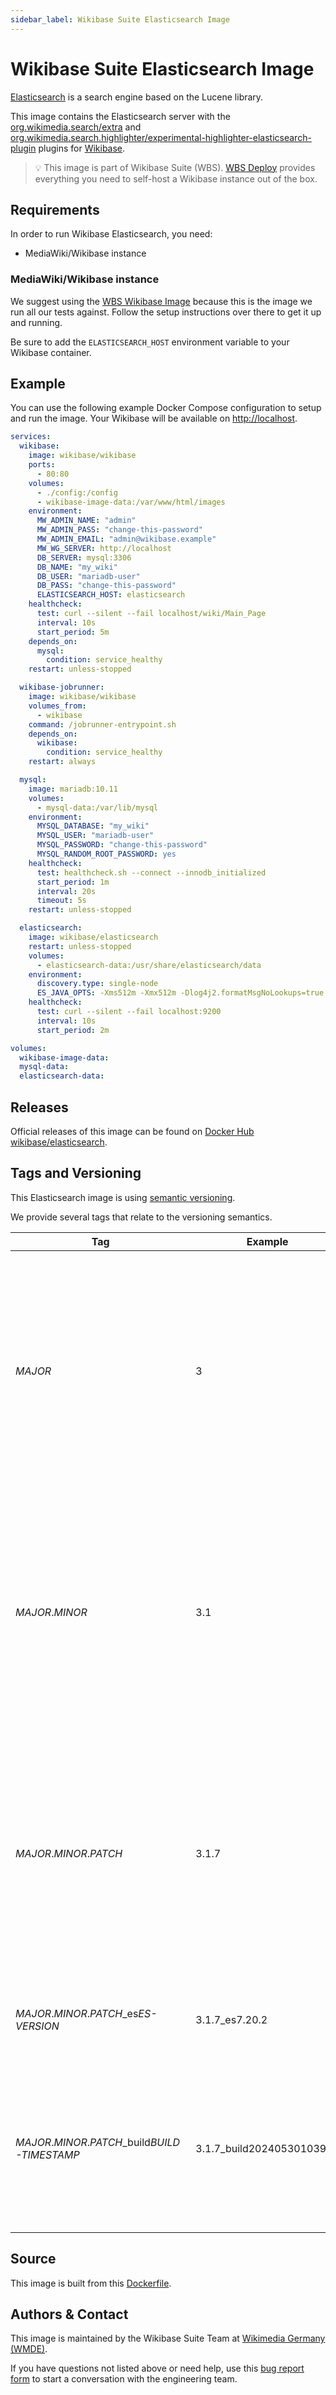 ```yaml
---
sidebar_label: Wikibase Suite Elasticsearch Image
---
```


# Wikibase Suite Elasticsearch Image

[Elasticsearch](https://en.wikipedia.org/wiki/Elasticsearch) is a search engine based on the Lucene library.

This image contains the Elasticsearch server with the [org.wikimedia.search/extra](https://central.sonatype.com/artifact/org.wikimedia.search/extra) and [org.wikimedia.search.highlighter/experimental-highlighter-elasticsearch-plugin](https://central.sonatype.com/artifact/org.wikimedia.search.highlighter/experimental-highlighter-elasticsearch-plugin) plugins for [Wikibase](https://wikiba.se).

> 💡 This image is part of Wikibase Suite (WBS). [WBS Deploy](https://github.com/wmde/wikibase-release-pipeline/deploy/README.md) provides everything you need to self-host a Wikibase instance out of the box.

## Requirements

In order to run Wikibase Elasticsearch, you need:

- MediaWiki/Wikibase instance

### MediaWiki/Wikibase instance

We suggest using the [WBS Wikibase Image](https://hub.docker.com/r/wikibase/wikibase) because this is the image we run all our tests against. Follow the setup instructions over there to get it up and running.

Be sure to add the `ELASTICSEARCH_HOST` environment variable to your Wikibase container.

## Example

You can use the following example Docker Compose configuration to setup and run the image. Your Wikibase will be available on [http://localhost](http://localhost).

```yml
services:
  wikibase:
    image: wikibase/wikibase
    ports:
      - 80:80
    volumes:
      - ./config:/config
      - wikibase-image-data:/var/www/html/images
    environment:
      MW_ADMIN_NAME: "admin"
      MW_ADMIN_PASS: "change-this-password"
      MW_ADMIN_EMAIL: "admin@wikibase.example"
      MW_WG_SERVER: http://localhost
      DB_SERVER: mysql:3306
      DB_NAME: "my_wiki"
      DB_USER: "mariadb-user"
      DB_PASS: "change-this-password"
      ELASTICSEARCH_HOST: elasticsearch
    healthcheck:
      test: curl --silent --fail localhost/wiki/Main_Page
      interval: 10s
      start_period: 5m
    depends_on:
      mysql:
        condition: service_healthy
    restart: unless-stopped

  wikibase-jobrunner:
    image: wikibase/wikibase
    volumes_from:
      - wikibase
    command: /jobrunner-entrypoint.sh
    depends_on:
      wikibase:
        condition: service_healthy
    restart: always

  mysql:
    image: mariadb:10.11
    volumes:
      - mysql-data:/var/lib/mysql
    environment:
      MYSQL_DATABASE: "my_wiki"
      MYSQL_USER: "mariadb-user"
      MYSQL_PASSWORD: "change-this-password"
      MYSQL_RANDOM_ROOT_PASSWORD: yes
    healthcheck:
      test: healthcheck.sh --connect --innodb_initialized
      start_period: 1m
      interval: 20s
      timeout: 5s
    restart: unless-stopped

  elasticsearch:
    image: wikibase/elasticsearch
    restart: unless-stopped
    volumes:
      - elasticsearch-data:/usr/share/elasticsearch/data
    environment:
      discovery.type: single-node
      ES_JAVA_OPTS: -Xms512m -Xmx512m -Dlog4j2.formatMsgNoLookups=true
    healthcheck:
      test: curl --silent --fail localhost:9200
      interval: 10s
      start_period: 2m

volumes:
  wikibase-image-data:
  mysql-data:
  elasticsearch-data:
```

## Releases

Official releases of this image can be found on [Docker Hub wikibase/elasticsearch](https://hub.docker.com/r/wikibase/elasticsearch).

## Tags and Versioning

This Elasticsearch image is using [semantic versioning](https://semver.org/spec/v2.0.0.html).

We provide several tags that relate to the versioning semantics.

| Tag | Example | Description |
| --- | --- | --- |
| _MAJOR_ | 3 | Tags the latest image with this major version. Gets overwritten whenever a new version is released with this major version. This will include new builds triggered by base image changes, patch version updates and minor version updates. |
| _MAJOR_._MINOR_ | 3.1 | Tags the latest image with this major and minor version. Gets overwritten whenever a new version is released with this major and minor version. This will include new builds triggered by base image changes and patch version updates. |
| _MAJOR_._MINOR_._PATCH_ | 3.1.7 | Tags the latest image with this major, minor and patch version. Gets overwritten whenever a new version is released with this major, minor and patch version. This only happens for new builds triggered by base image changes. |
| _MAJOR_._MINOR_._PATCH_\_es*ES-VERSION* | 3.1.7_es7.20.2 | Same as above, but also mentioning the current Elasticsearch version. |
| _MAJOR_._MINOR_._PATCH_\_build*BUILD-TIMESTAMP* | 3.1.7_build20240530103941 | Tag that never gets overwritten. Every image will have this tag with a unique build timestamp. Can be used to reference images explicitly for reproducibility. |

## Source

This image is built from this [Dockerfile](https://github.com/wmde/wikibase-release-pipeline/blob/main/build/elasticsearch/Dockerfile).

## Authors & Contact

This image is maintained by the Wikibase Suite Team at [Wikimedia Germany (WMDE)](https://wikimedia.de).

If you have questions not listed above or need help, use this [bug report form](https://phabricator.wikimedia.org/maniphest/task/edit/form/129/) to start a conversation with the engineering team.
